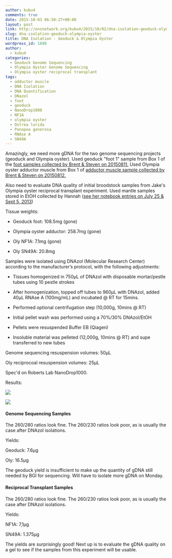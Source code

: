 ```yaml
---
author: kubu4
comments: true
date: 2015-10-03 06:50:27+00:00
layout: post
link: http://onsnetwork.org/kubu4/2015/10/02/dna-isolation-geoduck-olympia-oyster/
slug: dna-isolation-geoduck-olympia-oyster
title: DNA Isolation - Geoduck & Olympia Oyster
wordpress_id: 1698
author:
  - kubu4
categories:
  - Geoduck Genome Sequencing
  - Olympia Oyster Genome Sequencing
  - Olympia oyster reciprocal transplant
tags:
  - adductor muscle
  - DNA Isolation
  - DNA Quantification
  - DNazol
  - foot
  - geoduck
  - NanoDrop1000
  - NF1A
  - olympia oyster
  - Ostrea lurida
  - Panopea generosa
  - RNAse A
  - SN49A
---
```


Amazingly, we need more gDNA for the two genome sequencing projects (geoduck and Olympia oyster). Used geoduck "foot 1" sample from Box 1 of the [foot samples collected by Brent & Steven on 20150811.](http://onsnetwork.org/halfshell/2015/08/11/big-day-big-clam/) Used Olympia oyster adductor muscle from Box 1 of [adductor muscle sample collected by Brent & Steven on 20150812.](http://onsnetwork.org/halfshell/2015/08/12/another-day-another-species/)

Also need to evaluate DNA quality of initial broodstock samples from Jake's Olympia oyster reciprocal transplant experiment. Used mantle samples stored in EtOH collected by Hannah ([see her notebook entries on July 25 & Sept 5, 2013](https://genefish.wikispaces.com/Hannah's+notebook))

Tissue weights:




    
  * Geoduck foot: 108.5mg (gone)

    
  * Olympia oyster adductor: 258.7mg (gone)

    
  * Oly NF1A: 7.1mg (gone)

    
  * Oly SN49A: 20.8mg





Samples were isolated using DNAzol (Molecular Research Center) according to the manufacturer’s protocol, with the following adjustments:




    
  * Tissues homogenized in 750μL of DNAzol with disposable mortar/pestle tubes using 10 pestle strokes

    
  * After homogenization, topped off tubes to 960μL with DNAzol, added 40μL RNAse A (100mg/mL) and incubated @ RT for 15mins.

    
  * Performed optional centrifugation step (10,000g, 10mins @ RT)

    
  * Initial pellet wash was performed using a 70%/30% DNAzol/EtOH

    
  * Pellets were resuspended Buffer EB (Qiagen)

    
  * Insoluble material was pelleted (12,000g, 10mins @ RT) and supe transferred to new tubes





Genome sequencing resuspension volumes: 50μL

Oly reciprocoal resuspension volumes: 25μL

Spec'd on Roberts Lab NanoDrop1000.

Results:

[![](http://eagle.fish.washington.edu/Arabidopsis/20151002_gDNA_ODs.JPG)](http://eagle.fish.washington.edu/Arabidopsis/20151002_gDNA_ODs.JPG)

[![](http://eagle.fish.washington.edu/Arabidopsis/20151002_gDNA_plots.JPG)](http://eagle.fish.washington.edu/Arabidopsis/20151002_gDNA_plots.JPG)





#### Genome Sequencing Samples



The 260/280 ratios look fine. The 260/230 ratios look poor, as is usually the case after DNAzol isolations.

Yields:

Geoduck: 7.6μg

Oly: 16.5μg

The geoduck yield is insufficient to make up the quantity of gDNA still needed by BGI for sequencing. Will have to isolate more gDNA on Monday.





#### Reciprocal Transplant Samples



The 260/280 ratios look fine. The 260/230 ratios look poor, as is usually the case after DNAzol isolations.

Yields:

NF1A: 7,1μg

SN49A: 1.375μg

The yields are surprisingly good! Next up is to evaluate the gDNA quality on a gel to see if the samples from this experiment will be usable.
